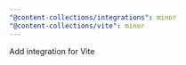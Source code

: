 ```yaml
---
"@content-collections/integrations": minor
"@content-collections/vite": minor
---
```


Add integration for Vite
